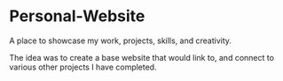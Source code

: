 # Personal-Website
A place to showcase my work, projects, skills, and creativity.

The idea was to create a base website that would link to, and connect to various other projects I have completed.
